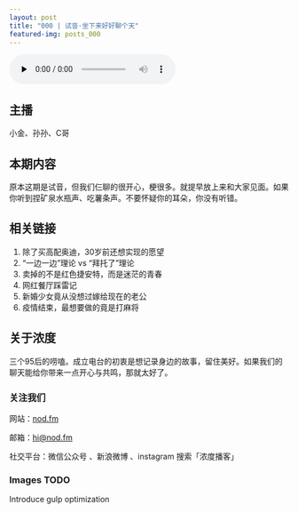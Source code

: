 ```yaml
---
layout: post
title: "000 | 试音·坐下来好好聊个天"
featured-img: posts_000
---
```



<audio id="audio" controls="" preload="none">
      <source id="mp3" src="https://raw.githubusercontent.com/veblenkeung/veblenkeung.github.io/master/mp3/google.mp3">
      </audio>


## 主播

小金、孙孙、C哥

## 本期内容

原本这期是试音，但我们仨聊的很开心，梗很多。就提早放上来和大家见面。如果你听到捏矿泉水瓶声、吃薯条声。不要怀疑你的耳朵，你没有听错。



## 相关链接

1. 除了买高配奥迪，30岁前还想实现的愿望
2. “一边一边”理论 vs “拜托了”理论
3. 卖掉的不是红色捷安特，而是迷茫的青春
4. 网红餐厅踩雷记
5. 新婚少女竟从没想过嫁给现在的老公
6. 疫情结束，最想要做的竟是打麻将

## 关于浓度

三个95后的唠嗑。成立电台的初衷是想记录身边的故事，留住美好。如果我们的聊天能给你带来一点开心与共鸣，那就太好了。

### 关注我们

网站：[nod.fm](https://nod.fm)

邮箱：hi@nod.fm

社交平台：微信公众号 、新浪微博 、instagram 搜索「浓度播客」

### Images TODO

Introduce gulp optimization



